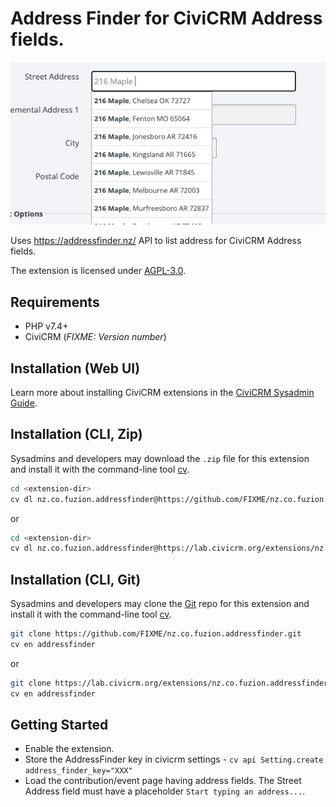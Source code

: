 # Address Finder for CiviCRM Address fields.

![Screenshot](/images/addressfinder.png)

Uses https://addressfinder.nz/ API to list address for CiviCRM Address fields.

The extension is licensed under [AGPL-3.0](LICENSE.txt).

## Requirements

* PHP v7.4+
* CiviCRM (*FIXME: Version number*)

## Installation (Web UI)

Learn more about installing CiviCRM extensions in the [CiviCRM Sysadmin Guide](https://docs.civicrm.org/sysadmin/en/latest/customize/extensions/).

## Installation (CLI, Zip)

Sysadmins and developers may download the `.zip` file for this extension and
install it with the command-line tool [cv](https://github.com/civicrm/cv).

```bash
cd <extension-dir>
cv dl nz.co.fuzion.addressfinder@https://github.com/FIXME/nz.co.fuzion.addressfinder/archive/master.zip
```
or
```bash
cd <extension-dir>
cv dl nz.co.fuzion.addressfinder@https://lab.civicrm.org/extensions/nz.co.fuzion.addressfinder/-/archive/main/nz.co.fuzion.addressfinder-main.zip
```

## Installation (CLI, Git)

Sysadmins and developers may clone the [Git](https://en.wikipedia.org/wiki/Git) repo for this extension and
install it with the command-line tool [cv](https://github.com/civicrm/cv).

```bash
git clone https://github.com/FIXME/nz.co.fuzion.addressfinder.git
cv en addressfinder
```
or
```bash
git clone https://lab.civicrm.org/extensions/nz.co.fuzion.addressfinder.git
cv en addressfinder
```

## Getting Started

- Enable the extension.
- Store the AddressFinder key in civicrm settings - `cv api Setting.create address_finder_key="XXX"`
- Load the contribution/event page having address fields. The Street Address field must have a placeholder `Start typing an address...`.
